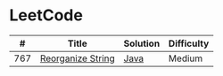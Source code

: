 # LeetCode
| # | Title | Solution | Difficulty |
|---| ----- | -------- | ---------- |
|767|[Reorganize String](https://leetcode.com/problems/reorganize-string/) | [Java]() |Medium|
